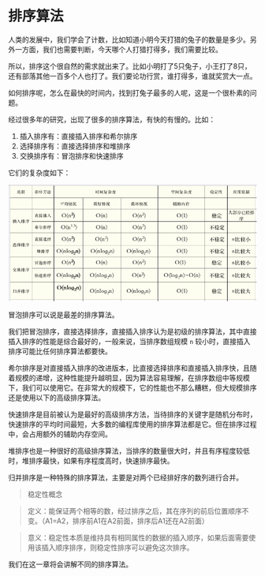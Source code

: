 # 排序算法

人类的发展中，我们学会了计数，比如知道小明今天打猎的兔子的数量是多少。另外一方面，我们也需要判断，今天哪个人打猎打得多，我们需要比较。

所以，排序这个很自然的需求就出来了。比如小明打了5只兔子，小王打了8只，还有部落其他一百多个人也打了。我们要论功行赏，谁打得多，谁就奖赏大一点。

如何排序呢，怎么在最快的时间内，找到打兔子最多的人呢，这是一个很朴素的问题。

经过很多年的研究，出现了很多的排序算法，有快的有慢的。比如：

1. 插入排序有：直接插入排序和希尔排序
2. 选择排序有：直接选择排序和堆排序
3. 交换排序有：冒泡排序和快速排序

它们的复杂度如下：

![](../picture/sort.png)

冒泡排序可以说是最差的排序算法。

我们把冒泡排序，直接选择排序，直接插入排序认为是初级的排序算法，其中直接插入排序的性能是综合最好的，一般来说，当排序数组规模 `n` 较小时，直接插入排序可能比任何排序算法都要快。

希尔排序是对直接插入排序的改进版本，比直接选择排序和直接插入排序快，且随着规模的递增，这种性能提升越明显，因为算法容易理解，在排序数组中等规模下，我们可以使用它。在非常大的规模下，它的性能也不那么糟糕，但大规模排序还是使用以下的高级排序算法。

快速排序是目前被认为是最好的高级排序方法，当待排序的关键字是随机分布时，快速排序的平均时间最短，大多数的编程库使用的排序算法都是它。但在排序过程中，会占用额外的辅助内存空间。

堆排序也是一种很好的高级排序算法，当排序的数量很大时，并且有序程度较低时，堆排序最快，如果有序程度高时，快速排序最快。

归并排序是一种特殊的排序算法，主要是对两个已经排好序的数列进行合并。

>稳定性概念

>定义：能保证两个相等的数，经过排序之后，其在序列的前后位置顺序不变。（A1=A2，排序前A1在A2前面，排序后A1还在A2前面）

>意义：稳定性本质是维持具有相同属性的数据的插入顺序，如果后面需要使用该插入顺序排序，则稳定性排序可以避免这次排序。



我们在这一章将会讲解不同的排序算法。